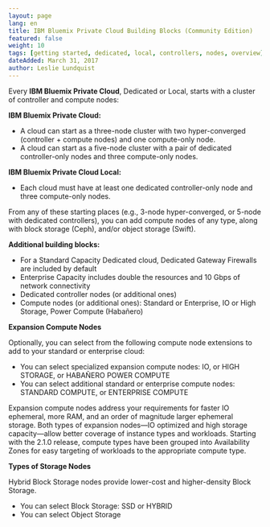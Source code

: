 ```yaml
---
layout: page
lang: en
title: IBM Bluemix Private Cloud Building Blocks (Community Edition)
featured: false
weight: 10
tags: [getting started, dedicated, local, controllers, nodes, overview]
dateAdded: March 31, 2017
author: Leslie Lundquist
---
```


Every **IBM Bluemix Private Cloud**, Dedicated or Local, starts with a cluster of controller and compute nodes:

**IBM Bluemix Private Cloud:**

* A cloud can start as a three-node cluster with two hyper-converged (controller + compute nodes) and one compute-only node.
* A cloud can start as a five-node cluster with a pair of dedicated controller-only nodes and three compute-only nodes. 

**IBM Bluemix Private Cloud Local:**

* Each cloud must have at least one dedicated controller-only node and three compute-only nodes.  
	
From any of these starting places (e.g., 3-node hyper-converged, or 5-node with dedicated controllers), you can add compute nodes of any type, along with block storage (Ceph), and/or object storage (Swift).

**Additional building blocks:**

* For a Standard Capacity Dedicated cloud, Dedicated Gateway Firewalls are included by default
* Enterprise Capacity includes double the resources and 10 Gbps of network connectivity 
* Dedicated controller nodes (or additional ones)
* Compute nodes (or additional ones): Standard or Enterprise, IO or High Storage, Power Compute (Habañero)

**Expansion Compute Nodes**

Optionally, you can select from the following compute node extensions to add to your standard or enterprise cloud:

* You can select specialized expansion compute nodes: IO, or HIGH STORAGE, or HABAÑERO POWER COMPUTE
* You can select additional standard or enterprise compute nodes: STANDARD COMPUTE, or ENTERPRISE COMPUTE

Expansion compute nodes address your requirements for faster IO ephemeral, more RAM, and an order of magnitude larger ephemeral storage.  Both types of expansion nodes—IO optimized and high storage capacity—allow better coverage of instance types and workloads. Starting with the 2.1.0 release, compute types have been grouped into Availability Zones for easy targeting of workloads to the appropriate compute type.

**Types of Storage Nodes**

Hybrid Block Storage nodes provide lower-cost and higher-density Block Storage.  

* You can select Block Storage: SSD or HYBRID
* You can select Object Storage 
